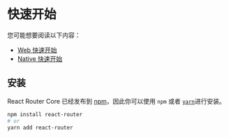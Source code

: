 # 快速开始

您可能想要阅读以下内容：

* [Web 快速开始](../../../react-router-dom/docs/guides/quick-start.md)
* [Native 快速开始](../../../react-router-native/docs/guides/quick-start.md)

## 安装

React Router Core 已经发布到 [npm](https://npm.im/react-router)，因此你可以使用 `npm` 或者 [`yarn`](https://yarnpkg.com)进行安装。

```sh
npm install react-router
# or
yarn add react-router
```
